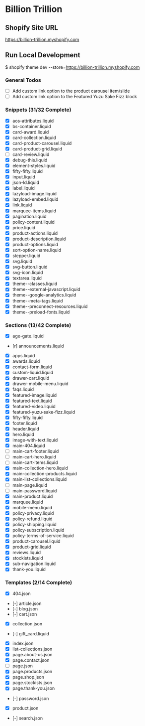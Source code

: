 # Billion Trillion

## Shopify Site URL
https://billion-trillion.myshopify.com

## Run Local Development
$ shopify theme dev --store=https://billion-trillion.myshopify.com

### General Todos
- [ ] Add custom link option to the product carousel item/slide
- [ ] Add custom link option to the Featured Yuzu Sake Fizz block

### Snippets (31/32 Complete)
- [x] aos-attributes.liquid
- [x] bs-container.liquid
- [x] card-award.liquid
- [x] card-collection.liquid
- [x] card-product-carousel.liquid
- [x] card-product-grid.liquid
- [ ] card-review.liquid
- [x] debug-this.liquid
- [x] element-styles.liquid
- [x] fifty-fifty.liquid
- [x] input.liquid
- [x] json-ld.liquid
- [x] label.liquid
- [x] lazyload-image.liquid
- [x] lazyload-embed.liquid
- [x] link.liquid
- [x] marquee-items.liquid
- [x] pagination.liquid
- [x] policy-content.liquid
- [x] price.liquid
- [x] product-actions.liquid
- [x] product-description.liquid
- [x] product-options.liquid
- [x] sort-option-name.liquid
- [x] stepper.liquid
- [x] svg.liquid
- [x] svg-button.liquid
- [x] svg-icon.liquid
- [x] textarea.liquid
- [x] theme--classes.liquid
- [x] theme--external-javascript.liquid
- [x] theme--google-analytics.liquid
- [x] theme--meta-tags.liquid
- [x] theme--preconnect-resources.liquid
- [x] theme--preload-fonts.liquid

### Sections (13/42 Complete)
- [x] age-gate.liquid
- [r] announcements.liquid
- [x] apps.liquid
- [x] awards.liquid
- [x] contact-form.liquid
- [x] custom-liquid.liquid
- [x] drawer-cart.liquid
- [x] drawer-mobile-menu.liquid
- [x] faqs.liquid
- [x] featured-image.liquid
- [x] featured-text.liquid
- [x] featured-video.liquid
- [x] featured-yuzu-sake-fizz.liquid
- [x] fifty-fifty.liquid
- [x] footer.liquid
- [x] header.liquid
- [x] hero.liquid
- [x] image-with-text.liquid
- [x] main-404.liquid
- [ ] main-cart-footer.liquid
- [ ] main-cart-hero.liquid
- [ ] main-cart-items.liquid
- [x] main-collection-hero.liquid
- [x] main-collection-products.liquid
- [x] main-list-collections.liquid
- [ ] main-page.liquid
- [ ] main-password.liquid
- [x] main-product.liquid
- [x] marquee.liquid
- [x] mobile-menu.liquid
- [x] policy-privacy.liquid
- [x] policy-refund.liquid
- [x] policy-shipping.liquid
- [x] policy-subscription.liquid
- [x] policy-terms-of-service.liquid
- [x] product-carousel.liquid
- [x] product-grid.liquid
- [x] reviews.liquid
- [x] stockists.liquid
- [x] sub-navigation.liquid
- [x] thank-you.liquid

### Templates (2/14 Complete)
- [x] 404.json
- [-] article.json
- [-] blog.json
- [-] cart.json
- [x] collection.json
- [-] gift_card.liquid
- [x] index.json
- [x] list-collections.json
- [x] page.about-us.json
- [x] page.contact.json
- [ ] page.json
- [x] page.products.json
- [x] page.shop.json
- [x] page.stockists.json
- [x] page.thank-you.json
- [-] password.json
- [x] product.json
- [-] search.json
